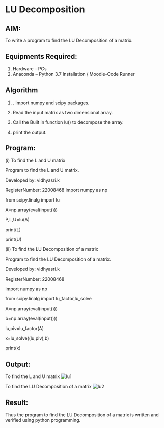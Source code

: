 # LU Decomposition 

## AIM:
To write a program to find the LU Decomposition of a matrix.

## Equipments Required:
1. Hardware – PCs
2. Anaconda – Python 3.7 Installation / Moodle-Code Runner

## Algorithm
1. . Import numpy and scipy packages.

2. Read the input matrix as two dimensional array.

3. Call the Built in function lu() to decompose the array.

4. print the output.



## Program:
(i) To find the L and U matrix

Program to find the L and U matrix.

Developed by: vidhyasri.k

RegisterNumber: 22008468
import numpy as np

from scipy.linalg import lu

A=np.array(eval(input()))

P,L,U=lu(A)

print(L)

print(U)

(ii) To find the LU Decomposition of a matrix


Program to find the LU Decomposition of a matrix.

Developed by: vidhyasri.k

RegisterNumber: 22008468

import numpy as np

from scipy.linalg import lu_factor,lu_solve

A=np.array(eval(input()))

b=np.array(eval(input()))

lu,piv=lu_factor(A)

x=lu_solve((lu,piv),b)

print(x)


## Output:
To find the L and U matrix
![lu1](https://user-images.githubusercontent.com/119477817/215279992-4959c88c-5a34-478c-b30d-c7f7612a6c9c.png)


 To find the LU Decomposition of a matrix
![lu2](https://user-images.githubusercontent.com/119477817/215280009-c271318d-1732-4467-bde9-b6260f517760.png)


## Result:
Thus the program to find the LU Decomposition of a matrix is written and verified using python programming.

